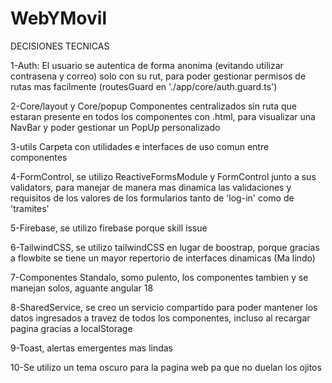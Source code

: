 # WebYMovil


DECISIONES TECNICAS

1-Auth: El usuario se autentica de forma anonima (evitando utilizar contrasena y correo) solo con su rut, para poder gestionar permisos de rutas mas facilmente (routesGuard en './app/core/auth.guard.ts')

2-Core/layout y Core/popup Componentes centralizados sin ruta que estaran presente en todos los componentes con .html, para visualizar una NavBar y poder gestionar un PopUp personalizado

3-utils Carpeta con utilidades e interfaces de uso comun entre componentes

4-FormControl, se utilizo ReactiveFormsModule y FormControl junto a sus validators, para manejar de manera mas dinamica las validaciones y requisitos de los valores de los formularios tanto de 'log-in' como de 'tramites'

5-Firebase, se utilizo firebase porque skill issue

6-TailwindCSS, se utilizo tailwindCSS en lugar de boostrap, porque gracias a flowbite se tiene un mayor repertorio de interfaces dinamicas (Ma lindo)

7-Componentes Standalo, somo pulento, los componentes tambien y se manejan solos, aguante angular 18

8-SharedService, se creo un servicio compartido para poder mantener los datos ingresados a travez de todos los componentes, incluso al recargar pagina gracias a localStorage

9-Toast, alertas emergentes mas lindas

10-Se utilizo un tema oscuro para la pagina web pa que no duelan los ojitos